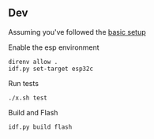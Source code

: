 ## Dev

Assuming you've followed the [basic setup](../README.md#setup)

Enable the esp environment

```
direnv allow .
idf.py set-target esp32c
```

Run tests

```
./x.sh test
```

Build and Flash

```
idf.py build flash
```
